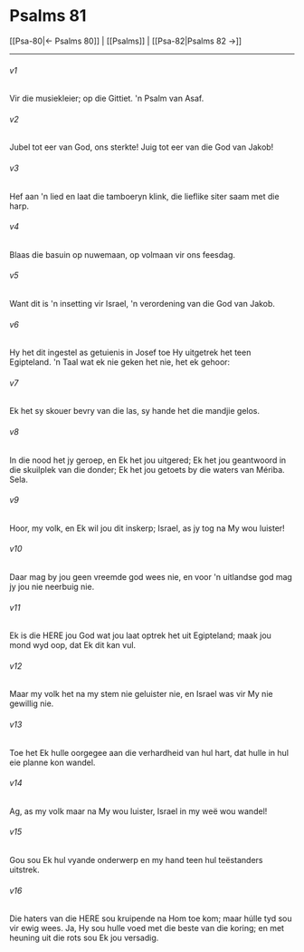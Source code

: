 # Psalms 81

[[Psa-80|← Psalms 80]] | [[Psalms]] | [[Psa-82|Psalms 82 →]]
***

###### v1
Vir die musiekleier; op die Gittiet. 'n Psalm van Asaf. 
###### v2
Jubel tot eer van God, ons sterkte! Juig tot eer van die God van Jakob! 
###### v3
Hef aan 'n lied en laat die tamboeryn klink, die lieflike siter saam met die harp. 
###### v4
Blaas die basuin op nuwemaan, op volmaan vir ons feesdag. 
###### v5
Want dit is 'n insetting vir Israel, 'n verordening van die God van Jakob. 
###### v6
Hy het dit ingestel as getuienis in Josef toe Hy uitgetrek het teen Egipteland. 'n Taal wat ek nie geken het nie, het ek gehoor: 
###### v7
Ek het sy skouer bevry van die las, sy hande het die mandjie gelos. 
###### v8
In die nood het jy geroep, en Ek het jou uitgered; Ek het jou geantwoord in die skuilplek van die donder; Ek het jou getoets by die waters van Mériba. Sela. 
###### v9
Hoor, my volk, en Ek wil jou dit inskerp; Israel, as jy tog na My wou luister! 
###### v10
Daar mag by jou geen vreemde god wees nie, en voor 'n uitlandse god mag jy jou nie neerbuig nie. 
###### v11
Ek is die HERE jou God wat jou laat optrek het uit Egipteland; maak jou mond wyd oop, dat Ek dit kan vul. 
###### v12
Maar my volk het na my stem nie geluister nie, en Israel was vir My nie gewillig nie. 
###### v13
Toe het Ek hulle oorgegee aan die verhardheid van hul hart, dat hulle in hul eie planne kon wandel. 
###### v14
Ag, as my volk maar na My wou luister, Israel in my weë wou wandel! 
###### v15
Gou sou Ek hul vyande onderwerp en my hand teen hul teëstanders uitstrek. 
###### v16
Die haters van die HERE sou kruipende na Hom toe kom; maar húlle tyd sou vir ewig wees. Ja, Hy sou hulle voed met die beste van die koring; en met heuning uit die rots sou Ek jou versadig. 
